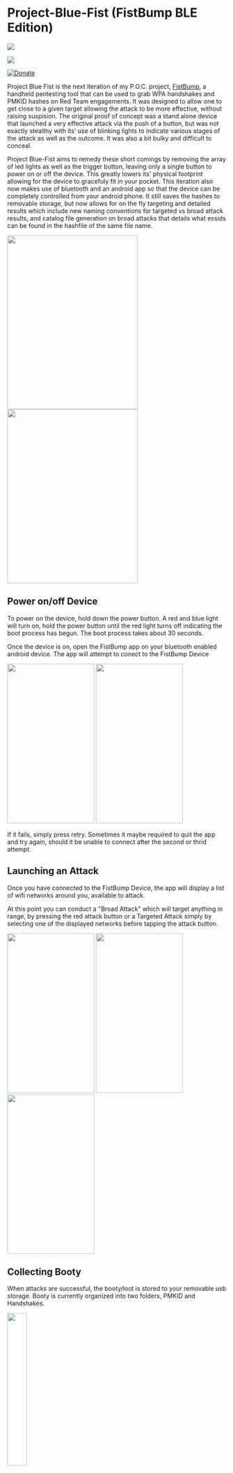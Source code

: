# Project-Blue-Fist (FistBump BLE Edition) 
[<img src="https://img.shields.io/badge/Device%20Image%20Latest%20Release-v.3.0.0-green.svg">](https://github.com/eliddell1/Project-Blue-Fist/releases)

[<img src="https://img.shields.io/badge/Android-PlayStore-green.svg">](https://play.google.com/store/apps/details?id=liddell.onus.com.fistbump_ble)

[![Donate](https://img.shields.io/badge/Donate-PayPal-green.svg)](https://www.paypal.com/cgi-bin/webscr?cmd=_s-xclick&hosted_button_id=MLBAU3J6JVDS8&source=url)

Project Blue Fist is the next iteration of my P.O.C. project, [FistBump](https://github.com/eliddell1/FistBump), a handheld pentesting tool that can be used to grab WPA handshakes and PMKID hashes on Red Team engagements. It was designed to allow one to get close to a given target allowing the attack to be more effective, without raising suspision.  The original proof of concept was a stand alone device that launched a very effective attack via the push of a button, but was not exactly stealthy with its' use of blinking lights to indicate various stages of the attack as well as the outcome. It was also a bit bulky and difficult to conceal. 

Project Blue-Fist aims to remedy these short comings by removing the array of led lights as well as the trigger button, leaving only a single button to power on or off the device.  This greatly lowers its' physical footprint allowing for the device to gracefuly fit in your pocket.  This iteration also now makes use of bluetooth and an android app so that the device can be completely controlled from your android phone. It still saves the hashes to removable storage, but now allows for on the fly targeting and detailed results which include new naming conventions for targeted vs broad attack results, and catalog file generation on broad attacks that details what essids can be found in the hashfile of the same file name.

<img src="https://github.com/eliddell1/Project-Blue-Fist/blob/master/Images/white_device.jpg" width="300" height="400">      <img src="https://github.com/eliddell1/Project-Blue-Fist/blob/master/Images/white_phone_device.jpg" width="300" height="400"> 

## Power on/off Device

To power on the device, hold down the power button.  A red and blue light will turn on, hold the power button until the red light turns off indicating the boot process has begun.  The boot process takes about 30 seconds.

Once the device is on, open the FistBump app on your bluetooth enabled android device. The app will attempt to conect to the FistBump Device

<img src="https://github.com/eliddell1/Project-Blue-Fist/blob/master/Images/connecting_screenshot.png" width="200" height="367">     <img src="https://github.com/eliddell1/Project-Blue-Fist/blob/master/Images/Screenshot_retry.png" width="200" height="367">

If it fails, simply press retry.  Sometimes it maybe required to quit the app and try again, should it be unable to connect after the second or thrid attempt.

## Launching an Attack

Once you have connected to the FistBump Device, the app will display a list of wifi networks around you, available to attack.

At this point you can conduct a "Broad Attack" which will target anything in range, by pressing the red attack button or a Targeted Attack simply by selecting one of the displayed networks before tapping the attack button.

<img src="https://github.com/eliddell1/Project-Blue-Fist/blob/master/Images/Screenshot_20181109-181027.png" width="200" height="367">            <img src="https://github.com/eliddell1/Project-Blue-Fist/blob/master/Images/Screenshot_20181109-181002.png" width="200" height="367">            <img src="https://github.com/eliddell1/Project-Blue-Fist/blob/master/Images/Screenshot_attacking.png" width="200" height="367">

## Collecting Booty

When attacks are successful, the booty/loot is stored to your removable usb storage.  Booty is currently organized into two folders, PMKID and Handshakes. 

<img src="https://github.com/eliddell1/Project-Blue-Fist/blob/master/Images/booty_main_dir.png" width=30% height=30%>

Note that actual hash files have an extension of .2500 or .16800. These correspond to the hashing mode you would use in hashcat to bruteforce those hashes.  2500 being standard WPA handshakes and 16800 being PMKID hashes. i.e. <code>$ hashcat -m 2500 ... </code>  or <code>$ hashcat -m 16800 ... </code>

When you drill into the appropriate directory, you will find broad attack results named with a date/time stamp while targeted attacks will be named with the convention "targeted-[ESSID NAME]"  

<img src="https://github.com/eliddell1/Project-Blue-Fist/blob/master/Images/handshake_dir.png" width=50% height=50%>

Above is the Handshake Directory.  You will notice that each hash file has a corresponding .catalog file.  Because an individual hash file may contain more than one hash, and in the case of broad attacks, even more than one target, this catalog file is there to list the targets found in it's corresponding hash file.

<img src="https://github.com/eliddell1/Project-Blue-Fist/blob/master/Images/broad_booty.png" width=50% height=50%>

<img src="https://github.com/eliddell1/Project-Blue-Fist/blob/master/Images/catalog.png" width=50% height=50%>


## Donate 

If you enjoyed this project, help me make more by buying me a coffee or something.

### PayPal
[<img src="https://www.paypalobjects.com/en_US/i/btn/btn_donateCC_LG.gif">](https://www.paypal.com/cgi-bin/webscr?cmd=_s-xclick&hosted_button_id=MLBAU3J6JVDS8&source=url)

### Bitcoin
1KuntExCV54WJaVxyBMDbAXMye6zWcZfR

## Purchase Inquiries

If you are one of those who would rather have one built for them, send inquiries to liddell.erik@gmail.com subject:FistBumpBLE


